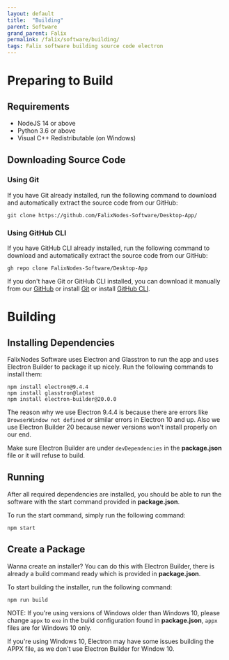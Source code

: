 ```yaml
---
layout: default
title:  "Building"
parent: Software
grand_parent: Falix
permalink: /falix/software/building/
tags: Falix software building source code electron
---
```


# Preparing to Build
## Requirements
 - NodeJS 14 or above
 - Python 3.6 or above
 - Visual C++ Redistributable (on Windows)

## Downloading Source Code
### Using Git
If you have Git already installed, run the following command to download and automatically extract the source code from our GitHub:
```
git clone https://github.com/FalixNodes-Software/Desktop-App/
```

### Using GitHub CLI
If you have GitHub CLI already installed, run the following command to download and automatically extract the source code from our GitHub:
```
gh repo clone FalixNodes-Software/Desktop-App
```

If you don't have Git or GitHub CLI installed, you can download it manually from our [GitHub](https://github.com/FalixNodes-Software/Desktop-App/) or install [Git](https://git-scm.com/) or install [GitHub CLI](https://cli.github.com/).

# Building
## Installing Dependencies
FalixNodes Software uses Electron and Glasstron to run the app and uses Electron Builder to package it up nicely. Run the following commands to install them:
```
npm install electron@9.4.4
npm install glasstron@latest
npm install electron-builder@20.0.0
```

The reason why we use Electron 9.4.4 is because there are errors like `BrowserWindow not defined` or similar errors in Electron 10 and up. Also we use Electron Builder 20 because newer versions won't install properly on our end.

Make sure Electron Builder are under `devDependencies` in the __package.json__ file or it will refuse to build.

## Running
After all required dependencies are installed, you should be able to run the software with the start command provided in __package.json__.

To run the start command, simply run the following command:
```
npm start
```

## Create a Package
Wanna create an installer? You can do this with Electron Builder, there is already a build command ready which is provided in __package.json__.

To start building the installer, run the following command: 
```
npm run build
```

NOTE: If you're using versions of Windows older than Windows 10, please change `appx` to `exe` in the build configuration found in __package.json__, `appx` files are for Windows 10 only.

If you're using Windows 10, Electron may have some issues building the APPX file, as we don't use Electron Builder for Window 10.